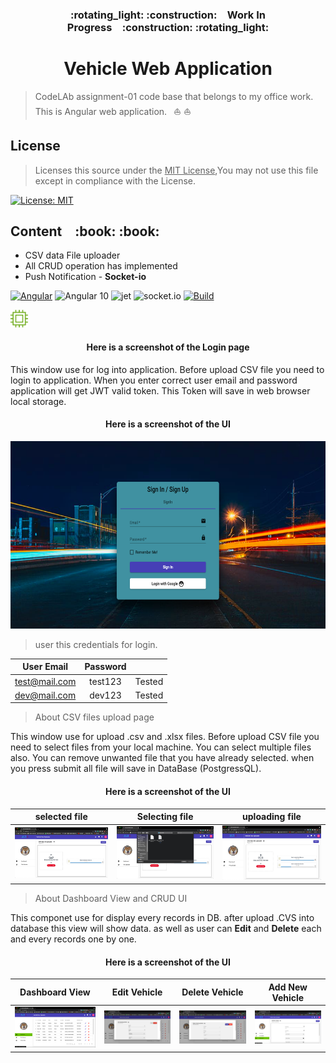 <h3 align="center">:rotating_light: :construction:&ensp;&ensp;Work In Progress&ensp;&ensp;:construction: :rotating_light:</h3>
<h1 align="center">Vehicle Web Application</h1>

> CodeLAb assignment-01 code base that belongs to my office work. This is Angular web application. &ensp;:boat: :boat:

<h2>License</h2>

> Licenses this source under the <u>MIT License</u>,You may not use this file except in compliance with the License.
<!-- Badges -->
<p align="left">
  <a href="LICENSE.md">
    <img src="https://img.shields.io/badge/License-MIT-blue.svg" alt="License: MIT" height="18">
  </a>
</p>

<h2>Content&ensp;&ensp;:book: :book:</h2>

<ul>
    <li>CSV data File uploader</li>
    <li>All CRUD operation has implemented</li>
    <li>Push Notification - <b>Socket-io</b></li>
</ul>

[![Angular](https://img.shields.io/badge/Angular-11-red)](https://angular.io/)
<img src="https://angular.io/assets/images/logos/angular/angular.svg" alt="Angular 10" height="27">
<img src="https://jwt.io/img/pic_logo.svg" alt="jet" height="27">
<img src="https://socket.io/css/images/logo.svg" alt="socket.io" height="27">
[![Build](https://img.shields.io/badge/Build-Passed-green)](https://angular.io/)

<img src="https://raw.githubusercontent.com/acervenky/animated-github-badges/master/assets/devbadge.gif" alt="Passed" height="28">

<h4 align="center">Here is a screenshot of the Login page</h4>

<P> This window use for log into application. Before upload CSV file you need to login to application. When you enter correct user email and password application will get JWT valid token. This Token will save in web browser local storage. </P>

<h4 align="center">Here is a screenshot of the UI</h4>
<!-- image -->
<p align="center">
  <img src="./assest/login.png" alt="App Screenshots" height="300" width="600">
</p>

> user this credentials for login.

| User Email    | Password      | 	 |
| ------------- |:-------------:| -----: |
| test@mail.com | test123	| Tested |
| dev@mail.com 	| dev123	| Tested |

> About CSV files upload page

<P> This window use for upload .csv and .xlsx files. Before upload CSV file you need to select files from your local machine. You can select multiple files also. You can remove unwanted file that you have already selected. when you press submit all file will save in DataBase (PostgressQL). </P>

<h4 align="center">Here is a screenshot of the UI</h4>

| selected file            |  Selecting file               | uploading file
:-------------------------:|:--------------------------:|:--------------------------:
![](./assest/fil2.png)     |  ![](./assest/fil1.png)    | ![](./assest/fil3.png)


> About Dashboard View and CRUD UI

<p> This componet use for display every records in DB. after upload .CVS into database this view will show data. as well as user can <b>Edit</b> and <b> Delete</b> each and every records one by one.  </p>

<h4 align="center">Here is a screenshot of the UI</h4>

| Dashboard View            |  Edit Vehicle             |  Delete Vehicle         |    Add New Vehicle           |
:-------------------------:|:--------------------------:|:--------------------------:|:-------------------------:|
![](./assest/crud1.png)     |  ![](./assest/edit1.png)  | ![](./assest/delete1.png) |![](./assest/add1.png)   |
